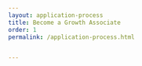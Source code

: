 ```yaml
---
layout: application-process
title: Become a Growth Associate
order: 1
permalink: /application-process.html


---
```

